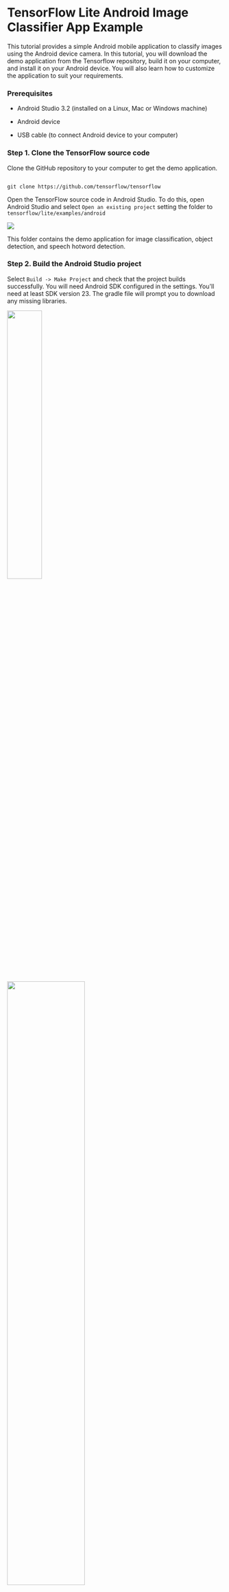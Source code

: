 # TensorFlow Lite Android Image Classifier App Example

This tutorial provides a simple Android mobile application to classify images
using the Android device camera. In this tutorial, you will download the demo
application from the Tensorflow repository, build it on your computer, and
install it on your Android device. You will also learn how to customize the
application to suit your requirements.

### Prerequisites

*   Android Studio 3.2 (installed on a Linux, Mac or Windows machine)

*   Android device

*   USB cable (to connect Android device to your computer)

### Step 1. Clone the TensorFlow source code

Clone the GitHub repository to your computer to get the demo application.

```

git clone https://github.com/tensorflow/tensorflow

```

Open the TensorFlow source code in Android Studio. To do this, open Android
Studio and select `Open an existing project` setting the folder to
`tensorflow/lite/examples/android`

<img src="images/classifydemo_img1.png" />

This folder contains the demo application for image classification, object
detection, and speech hotword detection.

### Step 2. Build the Android Studio project

Select `Build -> Make Project` and check that the project builds
successfully. You will need Android SDK configured in the settings. You'll need
at least SDK version 23. The gradle file will prompt you to download any missing
libraries.

<img src="images/classifydemo_img4.png" style="width: 40%" />

<img src="images/classifydemo_img2.png" style="width: 60%" />

#### TensorFlow Lite AAR from JCenter:

Note that the `build.gradle` is configured to use TensorFlow Lite's nightly
build.

If you see a build error related to compatibility with Tensorflow Lite's Java
API (example: method X is undefined for type Interpreter), there has likely been
a backwards compatible change to the API. You will need to pull new app code
that's compatible with the nightly build by running `git pull`.

### Step 3. Install and run the app

Connect the Android device to the computer and be sure to approve any ADB
permission prompts that appear on your phone. Select `Run -> Run app.` Select
the deployment target in the connected devices to the device on which the app will
be installed. This will install the app on the device.

<img src="images/classifydemo_img5.png" style="width: 60%" />

<img src="images/classifydemo_img6.png" style="width: 70%" />

<img src="images/classifydemo_img7.png" style="width: 40%" />

<img src="images/classifydemo_img8.png" style="width: 80%" />

To test the app, open the app called `TFL Classify` on your device. When you run
the app the first time, the app will request permission to access the camera.
Re-installing the app may require you to uninstall the previous installations.

## Understanding Android App Code

### Get camera input

This mobile application gets the camera input using the functions defined in the
file CameraActivity.java in the folder
`tensorflow/tensorflow/lite/examples/android/app/src/main/java/org/tensorflow/demo/CameraActivity.java.`
This file depends on `AndroidManifest.xml` in the folder
`tensorflow/tensorflow/lite/examples/android/app/src/main` to set the camera
orientation.

### Pre-process bitmap image

The mobile application code that pre-processes the images and runs inference is
in
`tensorflow/tensorflow/lite/examples/android/app/src/main/java/org/tensorflow/demo/TFLiteImageClassifier.java.`
Here, we take the input camera bitmap image and convert it to a Bytebuffer
format for efficient processing. We pre-allocate the memory for ByteBuffer
object based on the image dimensions because Bytebuffer objects can't infer the
object shape.

```
c.imgData =
ByteBuffer.allocateDirect( DIM_BATCH_SIZE * DIM_IMG_SIZE_X * DIM_IMG_SIZE_Y *
DIM_PIXEL_SIZE);
c.imgData.order(ByteOrder.nativeOrder());
```

While running the application, we pre-process the incoming bitmap images from the
camera to a Bytebuffer. Since this model is quantized 8-bit, we will put a
single byte for each channel. `imgData` will contain an encoded `Color` for each
pixel in ARGB format, so we need to mask the least significant 8 bits to get
blue, and next 8 bits to get green and next 8 bits to get blue, and we have an
opaque image so alpha can be ignored.

```
 imgData.rewind();
 bitmap.getPixels(intValues, 0, bitmap.getWidth(), 0, 0, bitmap.getWidth(), bitmap.getHeight());
 // Convert the image to floating point.
 int pixel = 0;
 for (int i = 0; i < DIM_IMG_SIZE_X; ++i) {
   for (int j = 0; j < DIM_IMG_SIZE_Y; ++j) {
     final int val = intValues[pixel++];
     imgData.put((byte) ((val >> 16) & 0xFF));
     imgData.put((byte) ((val >> 8) & 0xFF));
     imgData.put((byte) (val & 0xFF));
     }
  }
```

### Create interpreter

To create the interpreter, we need to load the model file. In Android devices,
we recommend pre-loading and memory mapping the model file as shown below to
offer faster load times and reduce the dirty pages in memory. If your model file
is compressed, then you will have to load the model as a `File`, as it cannot be
directly mapped and used from memory.

```
// Memory-map the model file
AssetFileDescriptor fileDescriptor = assets.openFd(modelFilename);
FileInputStream inputStream = new
FileInputStream(fileDescriptor.getFileDescriptor()); FileChannel fileChannel =
inputStream.getChannel(); long startOffset = fileDescriptor.getStartOffset();
long declaredLength = fileDescriptor.getDeclaredLength(); return
fileChannel.map(FileChannel.MapMode.READ_ONLY, startOffset, declaredLength);
```

Then, create the interpreter object using `new Interpreter()` that takes the
model file as argument as shown below.

```
// Create Interpreter
c.tfLite = new Interpreter(loadModelFile(assetManager, modelFilename));
```

### Run inference

The output of the inference is stored in a byte array `labelprob.` We
pre-allocate the memory for the output buffer. Then, we run inference on the
interpreter object using function `run()` that takes input and output buffers as
arguments.

```
// Pre-allocate output buffers.
c.labelProb = new byte[1][c.labels.size()];
// Run Inference
tfLite.run(imgData, labelProb);
```

### Post-process values

Finally, we find the best set of classifications by storing them in a priority
queue based on their confidence scores.

```
// Find the best classifications
PriorityQueue<Recognition> pq = ...
for (int i = 0; i < labels.size(); ++i)
{
  pq.add( new Recognition( ' '+ i,
  labels.size() > i ? labels.get(i) : unknown,
  (float) labelProb[0][i], null));
}
```

And we display up to MAX_RESULTS number of classifications in the application,
where Recognition is a generic class defined in `Classifier.java` that contains
the following information of the classified object: id, title, label, and its
location when the model is an object detection model.

```
// Display the best classifications
final ArrayList<Recognition> recognitions =
  new ArrayList<Recognition>();
int recognitionsSize = Math.min(pq.size(), MAX_RESULTS);
for (int i = 0; i < recognitionsSize; ++i) {
  recognitions.add(pq.poll());
}
```

### Load onto display

We render the results on the Android device screen using the following lines in
`processImage()` function in `ClassifierActivity.java` which uses the UI defined
in `RecognitionScoreView.java.`

```
resultsView.setResults(results);
requestRender();
```
